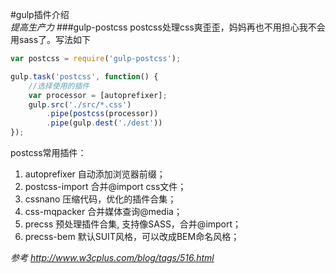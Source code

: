 #gulp插件介绍  
*提高生产力*
###gulp-postcss
postcss处理css爽歪歪，妈妈再也不用担心我不会用sass了。写法如下
```javascript
var postcss = require('gulp-postcss');

gulp.task('postcss', function() {
	//选择使用的插件
	var processor = [autoprefixer];
	gulp.src('./src/*.css')
		.pipe(postcss(processor))
		.pipe(gulp.dest('./dest'))
});
```
postcss常用插件：
1. autoprefixer 自动添加浏览器前缀；    
2. postcss-import 合并@import css文件；  
3. cssnano 压缩代码，优化的插件合集；    
4. css-mqpacker 合并媒体查询@media；   
5. precss 预处理插件合集, 支持像SASS，合并@import；  
6. precss-bem 默认SUIT风格，可以改成BEM命名风格；    

*参考 http://www.w3cplus.com/blog/tags/516.html*   
